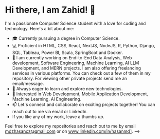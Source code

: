 # Hi there, I am Zahid! 👋

I'm a passionate Computer Science student with a love for coding and technology. Here's a bit about me:

- 🎓 Currently pursuing a degree in Computer Science.
- 💻 Proficient in HTML, CSS, React, NextJS, NodeJS, R, Python, Django, SQL, Tableau, Power BI, Scala, SpringBoot and Docker.
- 🔭 I am currently working on End-to-End Data Analysis, Web development, Software Engineering, Machine Learning, AI LLM Development, and MERN projects. I am also offering freelancing services in various platforms. You can check out a few of them in my repository. For viewing other private projects send me an email/message.
- 🚀 Always eager to learn and explore new technologies.
- 🌟 Interested in Web Development, Mobile Application Development, Machine Learning, AI Engineering.
- 📫 Let's connect and collaborate on exciting projects together! You can reach out to me via email or LinkedIn.
- If you like any of my work, leave a thumbs up.

Feel free to explore my repositories and reach out to me by email mdzhasancz@gmail.com or on www.linkedin.com/in/hasanmd1.
-->
